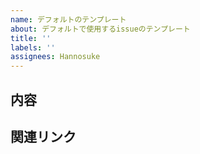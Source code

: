 ```yaml
---
name: デフォルトのテンプレート
about: デフォルトで使用するissueのテンプレート
title: ''
labels: ''
assignees: Hannosuke
---
```


## 内容
## 関連リンク
